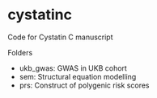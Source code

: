 # cystatinc
Code for Cystatin C manuscript

Folders
- ukb_gwas: GWAS in UKB cohort
- sem: Structural equation modelling
- prs: Construct of polygenic risk scores
